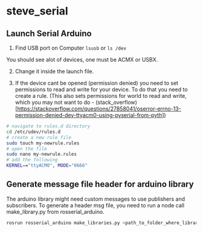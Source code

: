 # steve_serial

## Launch Serial Arduino
1. Find USB port on Computer
`lsusb` or `ls /dev`

You should see alot of devices, one must be ACMX or USBX.

2. Change it inside the launch file.

3. If the device cant be opened (permission denied) you need to set permissions to read and write for your device. To do that you need to create a rule. (This also sets permissions for world to read and write, which you may not want to do - (stack_overflow)[https://stackoverflow.com/questions/27858041/oserror-errno-13-permission-denied-dev-ttyacm0-using-pyserial-from-pyth])

```bash
# navigate to rules.d directory
cd /etc/udev/rules.d
# create a new rule file
sudo touch my-newrule.rules
# open the file
sudo nano my-newrule.rules
# add the following
KERNEL=="ttyACM0", MODE="0666"
```


## Generate message file header for arduino library
The arduino library might need custom messages to use publishers and subscribers. To generate a header msg file, you need to run a node call make_library.py from rosserial_arduino.
```bash
rosrun rosserial_arduino make_libraries.py <path_to_folder_where_libraries_headers_are_created> <path_to_msg_folder>
```
